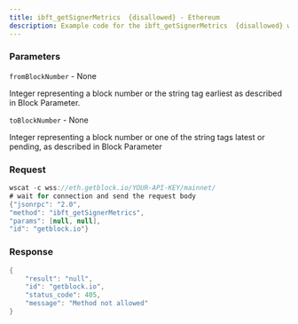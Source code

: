 ```yaml
---
title: ibft_getSignerMetrics  {disallowed} - Ethereum
description: Example code for the ibft_getSignerMetrics  {disallowed} ws method. Сomplete guide on how to use ibft_getSignerMetrics  {disallowed} ws in GetBlock.io Web3 documentation.
---
```


### Parameters


`fromBlockNumber` - None

Integer representing a block number or the string tag earliest as
described in Block Parameter.

`toBlockNumber` - None

Integer representing a block number or one of the string tags latest or
pending, as described in Block Parameter

### Request

``` java
wscat -c wss://eth.getblock.io/YOUR-API-KEY/mainnet/ 
# wait for connection and send the request body 
{"jsonrpc": "2.0",
"method": "ibft_getSignerMetrics",
"params": [null, null],
"id": "getblock.io"}
```

###  Response

``` java
{
    "result": "null",
    "id": "getblock.io",
    "status_code": 405,
    "message": "Method not allowed"
}
```

